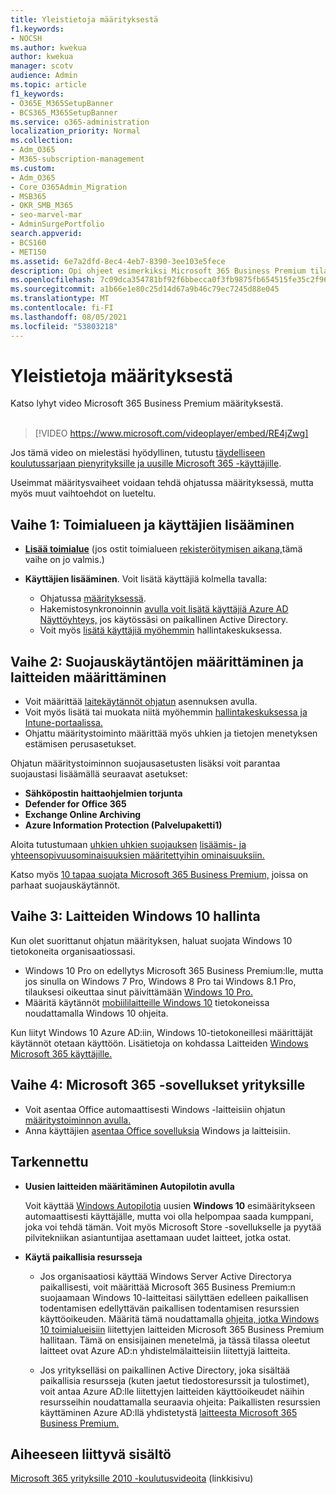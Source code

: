```yaml
---
title: Yleistietoja määrityksestä
f1.keywords:
- NOCSH
ms.author: kwekua
author: kwekua
manager: scotv
audience: Admin
ms.topic: article
f1_keywords:
- O365E_M365SetupBanner
- BCS365_M365SetupBanner
ms.service: o365-administration
localization_priority: Normal
ms.collection:
- Adm_O365
- M365-subscription-management
ms.custom:
- Adm_O365
- Core_O365Admin_Migration
- MSB365
- OKR_SMB_M365
- seo-marvel-mar
- AdminSurgePortfolio
search.appverid:
- BCS160
- MET150
ms.assetid: 6e7a2dfd-8ec4-4eb7-8390-3ee103e5fece
description: Opi ohjeet esimerkiksi Microsoft 365 Business Premium tilaamiseen, toimialueen ja käyttäjien lisäämiseen, suojauskäytäntöjen määrittämiseen ja paljon muuta.
ms.openlocfilehash: 7c09dca354781bf92f6bbecca0f3fb9875fb654515fe35c2f96cc780a894a764
ms.sourcegitcommit: a1b66e1e80c25d14d67a9b46c79ec7245d88e045
ms.translationtype: MT
ms.contentlocale: fi-FI
ms.lasthandoff: 08/05/2021
ms.locfileid: "53803218"
---
```

# <a name="overview-of-setup"></a>Yleistietoja määrityksestä

Katso lyhyt video Microsoft 365 Business Premium määrityksestä.<br><br>

> [!VIDEO https://www.microsoft.com/videoplayer/embed/RE4jZwg] 

Jos tämä video on mielestäsi hyödyllinen, tutustu [täydelliseen koulutussarjaan pienyrityksille ja uusille Microsoft 365 -käyttäjille](../business-video/index.yml).

Useimmat määritysvaiheet voidaan tehdä ohjatussa määrityksessä, mutta myös muut vaihtoehdot on lueteltu.

## <a name="step-1-add-your-domain-and-users"></a>Vaihe 1: Toimialueen ja käyttäjien lisääminen

   - **[Lisää toimialue](set-up.md#add-your-domain-to-personalize-sign-in)** (jos ostit toimialueen [rekisteröitymisen aikana,](sign-up.md)tämä vaihe on jo valmis.)

   - **Käyttäjien lisääminen**. Voit lisätä käyttäjiä kolmella tavalla:
        - Ohjatussa [määrityksessä](set-up.md#add-users-in-the-wizard).
        - Hakemistosynkronoinnin [avulla voit lisätä käyttäjiä Azure AD Näyttöyhteys,](../enterprise/set-up-directory-synchronization.md) jos käytössäsi on paikallinen Active Directory.
        - Voit myös [lisätä käyttäjiä myöhemmin](../admin/add-users/add-users.md) hallintakeskuksessa.
## <a name="step-2-set-up-security-policies-and-configure-devices"></a>Vaihe 2: Suojauskäytäntöjen määrittäminen ja laitteiden määrittäminen 

  - Voit määrittää [laitekäytännöt ohjatun](set-up.md#protect-your-organization) asennuksen avulla. 
  - Voit myös lisätä tai muokata niitä myöhemmin [hallintakeskuksessa ja](view-policies-and-devices.md) [Intune-portaalissa.](/intune/tutorial-walkthrough-intune-portal)
  - Ohjattu määritystoiminto määrittää myös uhkien ja tietojen menetyksen estämisen perusasetukset.
  
  Ohjatun määritystoiminnon suojausasetusten lisäksi voit parantaa suojaustasi lisäämällä seuraavat asetukset:

- **Sähköpostin haittaohjelmien torjunta**
- **Defender for Office 365**
- **Exchange Online Archiving**
- **Azure Information Protection (Palvelupaketti1)**

Aloita tutustumaan [uhkien uhkien suojauksen](increase-threat-protection.md) [lisäämis- ja yhteensopivuusominaisuuksien määritettyihin ominaisuuksiin.](set-up-compliance.md)

Katso myös [10 tapaa suojata Microsoft 365 Business Premium,](/office365/admin/security-and-compliance/secure-your-business-data) joissa on parhaat suojauskäytännöt.

## <a name="step-3-set-up-and-manage-windows-10-devices"></a>Vaihe 3: Laitteiden Windows 10 hallinta

Kun olet suorittanut ohjatun määrityksen, haluat suojata Windows 10 tietokoneita organisaatiossasi.
  
- Windows 10 Pro on edellytys [](pre-requisites-for-data-protection.md) Microsoft 365 Business Premium:lle, mutta jos sinulla on Windows 7 Pro, Windows 8 Pro tai Windows 8.1 Pro, tilauksesi oikeuttaa sinut päivittämään [Windows 10 Pro.](./upgrade-to-windows-pro-creators-update.md)
- Määritä käytännöt [mobiililaitteille Windows 10](secure-win-10-pcs.md) tietokoneissa noudattamalla Windows 10 ohjeita.

Kun liityt Windows 10 Azure AD:iin, Windows 10-tietokoneillesi määrittäjät käytännöt otetaan käyttöön. Lisätietoja on kohdassa Laitteiden [Windows Microsoft 365 käyttäjille.](set-up-windows-devices.md)

## <a name="step-4-install-microsoft-365-apps-for-business"></a>Vaihe 4: Microsoft 365 -sovellukset yrityksille
- Voit asentaa Office automaattisesti Windows -laitteisiin ohjatun [määritystoiminnon avulla.](set-up.md#deploy-office-365-client-apps)
- Anna käyttäjien [asentaa Office sovelluksia](/office365/admin/setup/install-applications) Windows ja laitteisiin.
     
## <a name="advanced"></a>Tarkennettu
- **Uusien laitteiden määritäminen Autopilotin avulla**
            
     Voit käyttää [Windows Autopilotia](add-autopilot-devices-and-profile.md) uusien **Windows 10** esimääritykseen automaattisesti käyttäjälle, mutta voi olla helpompaa saada [](https://www.microsoft.com/solution-providers/search) kumppani, joka voi tehdä tämän. Voit myös Microsoft Store [](https://go.microsoft.com/fwlink/?linkid=874598)-sovellukselle ja pyytää pilvitekniikan asiantuntijaa asettamaan uudet laitteet, jotka ostat.

- **Käytä paikallisia resursseja**

     - Jos organisaatiosi käyttää Windows Server Active Directorya paikallisesti, voit määrittää Microsoft 365 Business Premium:n suojaamaan Windows 10-laitteitasi säilyttäen edelleen paikallisen todentamisen edellyttävän paikallisen todentamisen resurssien käyttöoikeuden. Määritä tämä noudattamalla [ohjeita, jotka Windows 10 toimialueisiin](manage-windows-devices.md) liitettyjen laitteiden Microsoft 365 Business Premium hallitaan. Tämä on ensisijainen menetelmä, ja tässä tilassa oleetut laitteet ovat Azure AD:n yhdistelmälaitteisiin liitettyjä laitteita.

    - Jos yritykselläsi on paikallinen Active Directory, joka sisältää paikallisia resursseja (kuten jaetut tiedostoresurssit ja tulostimet), voit antaa Azure AD:lle liitettyjen laitteiden käyttöoikeudet näihin resursseihin noudattamalla seuraavia ohjeita: Paikallisten resurssien käyttäminen Azure AD:llä yhdistetystä [laitteesta Microsoft 365 Business Premium.](access-resources.md)

## <a name="related-content"></a>Aiheeseen liittyvä sisältö

[Microsoft 365 yrityksille 2010 -koulutusvideoita](../business-video/index.yml) (linkkisivu)